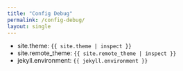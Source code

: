 ```yaml
---
title: "Config Debug"
permalink: /config-debug/
layout: single
---
```


- site.theme: `{{ site.theme | inspect }}`
- site.remote_theme: `{{ site.remote_theme | inspect }}`
- jekyll.environment: `{{ jekyll.environment }}`
